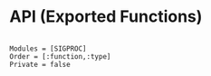 # API (Exported Functions)

```@index
```

```@autodocs
Modules = [SIGPROC]
Order = [:function,:type]
Private = false
```
